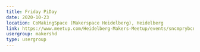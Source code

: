 ```yaml
---
title: Friday PiDay
date: 2020-10-23
location: CoMakingSpace (Makerspace Heidelberg), Heidelberg
link: https://www.meetup.com/Heidelberg-Makers-Meetup/events/sncmprybcnbfc/
usergroup: makershd
type: usergroup
---
```

